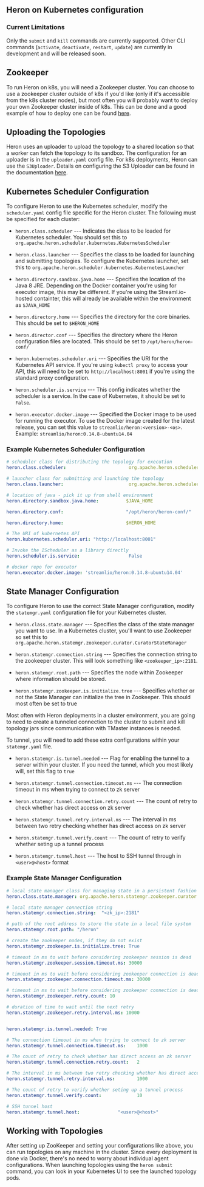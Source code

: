 <!--
    Licensed to the Apache Software Foundation (ASF) under one
    or more contributor license agreements.  See the NOTICE file
    distributed with this work for additional information
    regarding copyright ownership.  The ASF licenses this file
    to you under the Apache License, Version 2.0 (the
    "License"); you may not use this file except in compliance
    with the License.  You may obtain a copy of the License at

      http://www.apache.org/licenses/LICENSE-2.0

    Unless required by applicable law or agreed to in writing,
    software distributed under the License is distributed on an
    "AS IS" BASIS, WITHOUT WARRANTIES OR CONDITIONS OF ANY
    KIND, either express or implied.  See the License for the
    specific language governing permissions and limitations
    under the License.
-->
## Heron on Kubernetes configuration

### Current Limitations

Only the `submit` and `kill` commands are currently supported. Other CLI commands (`activate`,
`deactivate`, `restart`, `update`) are currently in development and will be released soon.

## Zookeeper

To run Heron on k8s, you will need a Zookeeper cluster. You can choose to use a zookeeper cluster 
outside of k8s if you'd like (only if it's accessible from the k8s cluster nodes), but most often
you will probably want to deploy your own Zookeeper cluster inside of k8s. This can be done and 
a good example of how to deploy one can be found [here](https://cloudplatform.googleblog.com/2016/04/taming-the-herd-using-Zookeeper-and-Exhibitor-on-Google-Container-Engine.html).

## Uploading the Topologies

Heron uses an uploader to upload the topology to a shared location so that a worker can fetch
the topology to its sandbox. The configuration for an uploader is in the `uploader.yaml`
config file. For k8s deployments, Heron can use the `S3Uploader`.
Details on configuring the S3 Uploader can be found in the documentation [here](../../uploaders/s3).

## Kubernetes Scheduler Configuration

To configure Heron to use the Kubernetes scheduler, modify the `scheduler.yaml`
config file specific for the Heron cluster. The following must be specified
for each cluster:

* `heron.class.scheduler` --- Indicates the class to be loaded for Kubernetes scheduler.
You should set this to `org.apache.heron.scheduler.kubernetes.KubernetesScheduler`

* `heron.class.launcher` --- Specifies the class to be loaded for launching and
submitting topologies. To configure the Kubernetes launcher, set this to
`org.apache.heron.scheduler.kubernetes.KubernetesLauncher`

* `heron.directory.sandbox.java.home` --- Specifies the location of the Java 8 JRE. Depending on 
the Docker container you're using for executor image, this may be different. If you're using
the Streaml.io-hosted containter, this will already be available within the environment as 
`$JAVA_HOME`

* `heron.directory.home` --- Specifies the directory for the core binaries. This should be set to
`$HERON_HOME`

* `heron.director.conf` --- Specifies the directory where the Heron configuration files are located.
This should be set to `/opt/heron/heron-conf/`

* `heron.kubernetes.scheduler.uri` --- Specifies the URI for the Kubernetes API service. If you're 
using `kubectl proxy` to access your API, this will need to be set to `http://localhost:8001` if 
you're using the standard proxy configuration.

* `heron.scheduler.is.service` --- This config indicates whether the scheduler
is a service. In the case of Kubernetes, it should be set to `False`.

* `heron.executor.docker.image` --- Specified the Docker image to be used for running the executor.
To use the Docker image created for the latest release, you can set this value to 
`streamlio/heron:<version>-<os>`. Example: `streamlio/heron:0.14.8-ubuntu14.04`

### Example Kubernetes Scheduler Configuration

```yaml
# scheduler class for distributing the topology for execution
heron.class.scheduler:                       org.apache.heron.scheduler.kubernetes.KubernetesScheduler

# launcher class for submitting and launching the topology
heron.class.launcher:                        org.apache.heron.scheduler.kubernetes.KubernetesLauncher

# location of java - pick it up from shell environment
heron.directory.sandbox.java.home:          $JAVA_HOME

heron.directory.conf:                       "/opt/heron/heron-conf/"

heron.directory.home:                       $HERON_HOME

# The URI of kubernetes API
heron.kubernetes.scheduler.uri: "http://localhost:8001"

# Invoke the IScheduler as a library directly
heron.scheduler.is.service:                  False

# docker repo for executor
heron.executor.docker.image: 'streamlio/heron:0.14.8-ubuntu14.04'
```

## State Manager Configuration

To configure Heron to use the correct State Manager configuration, modify the `statemgr.yaml` 
configuration file for your Kubernetes cluster. 

* `heron.class.state.manager` --- Specifies the class of the state manager you want to use. In a 
Kubernetes cluster, you'll want to use Zookeeper so set this to 
`org.apache.heron.statemgr.zookeeper.curator.CuratorStateManager`

* `heron.statemgr.connection.string` --- Specifies the connection string to the zookeeper cluster. 
This will look something like `<zookeeper_ip>:2181`.

* `heron.statemgr.root.path` --- Specifies the node within Zookeeper where information should be 
stored.

* `heron.statemgr.zookeeper.is.initialize.tree` --- Specifies whether or not the State Manager can
initialize the tree in Zookeeper. This should most often be set to true

Most often with Heron deployments in a cluster environment, you are going to need to create a 
tunneled connection to the cluster to submit and kill topology jars since communication with TMaster
instances is needed. 

To tunnel, you will need to add these extra configurations within your `statemgr.yaml` file.

* `heron.statemgr.is.tunnel.needed` --- Flag for enabling the tunnel to a server within your 
cluster. If you need the tunnel, which you most likely will, set this flag to `true`

* `heron.statemgr.tunnel.connection.timeout.ms` --- The connection timeout in ms when trying to 
connect to zk server

* `heron.statemgr.tunnel.connection.retry.count` --- The count of retry to check whether has direct 
access on zk server

* `heron.statemgr.tunnel.retry.interval.ms` --- The interval in ms between two retry checking 
whether has direct access on zk server

* `heron.statemgr.tunnel.verify.count` --- The count of retry to verify whether seting up a tunnel 
process

* `heron.statemgr.tunnel.host` --- The host to SSH tunnel through in `<user>@<host>` format

### Example State Manager Configuration

```yaml
# local state manager class for managing state in a persistent fashion
heron.class.state.manager: org.apache.heron.statemgr.zookeeper.curator.CuratorStateManager

# local state manager connection string
heron.statemgr.connection.string:  "<zk_ip>:2181"

# path of the root address to store the state in a local file system
heron.statemgr.root.path: "/heron"

# create the zookeeper nodes, if they do not exist
heron.statemgr.zookeeper.is.initialize.tree: True

# timeout in ms to wait before considering zookeeper session is dead
heron.statemgr.zookeeper.session.timeout.ms: 30000

# timeout in ms to wait before considering zookeeper connection is dead
heron.statemgr.zookeeper.connection.timeout.ms: 30000

# timeout in ms to wait before considering zookeeper connection is dead
heron.statemgr.zookeeper.retry.count: 10

# duration of time to wait until the next retry
heron.statemgr.zookeeper.retry.interval.ms: 10000


heron.statemgr.is.tunnel.needed: True

# The connection timeout in ms when trying to connect to zk server
heron.statemgr.tunnel.connection.timeout.ms:    1000

# The count of retry to check whether has direct access on zk server
heron.statemgr.tunnel.connection.retry.count:   2

# The interval in ms between two retry checking whether has direct access on zk server
heron.statemgr.tunnel.retry.interval.ms:        1000

# The count of retry to verify whether seting up a tunnel process
heron.statemgr.tunnel.verify.count:             10

# SSH tunnel host
heron.statemgr.tunnel.host:              "<user>@<host>"
```

## Working with Topologies

After setting up ZooKeeper and setting your configurations like above, you can run topologies on any
machine in the cluster. Since every deployment is done via Docker, there's no need to worry about 
individual agent configurations. When launching topologies using the `heron submit` command, you can
look in your Kubernetes UI to see the launched topology pods.